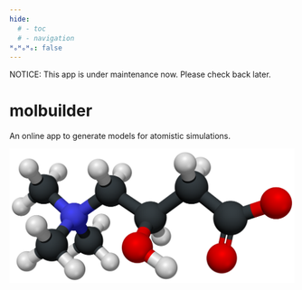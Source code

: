 ```yaml
---
hide:
  # - toc
  # - navigation
ᴴₒᴴₒᴴₒ: false
---
```


NOTICE: This app is under maintenance now. Please check back later.


# molbuilder

An online app to generate models for atomistic simulations.

<img src="1images/chain.png">